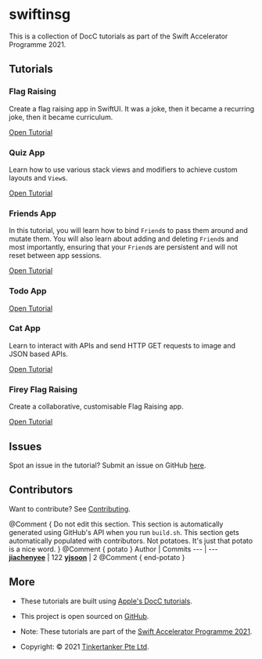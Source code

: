 # swiftinsg
This is a collection of DocC tutorials as part of the Swift Accelerator Programme 2021.

## Tutorials
### Flag Raising

Create a flag raising app in SwiftUI. It was a joke, then it became a recurring joke, then it became curriculum.

[Open Tutorial](../../tutorials/flag-raising)

### Quiz App
Learn how to use various stack views and modifiers to achieve custom layouts and `View`s.

[Open Tutorial](../../tutorials/quiz-app)


### Friends App
In this tutorial, you will learn how to bind `Friend`s to pass them around and mutate them. You will also learn about adding and deleting `Friend`s and most importantly, ensuring that your `Friend`s are persistent and will not reset between app sessions.

[Open Tutorial](../../tutorials/friends)

### Todo App
[Open Tutorial](../../tutorials/todo)

### Cat App
Learn to interact with APIs and send HTTP GET requests to image and JSON based APIs.

[Open Tutorial](../../tutorials/cat-app)

### Firey Flag Raising
Create a collaborative, customisable Flag Raising app.

[Open Tutorial](../../tutorials/firey-flag-raising)

## Issues
Spot an issue in the tutorial? Submit an issue on GitHub [here](https://github.com/swiftinsg/Swift-Tutorials/issues/).

## Contributors
Want to contribute? See [Contributing](contributing).

@Comment { 
    Do not edit this section.
    This section is automatically generated using GitHub's API when you run `build.sh`. 
    This section gets automatically populated with contributors. Not potatoes. It's just that potato is a nice word. 
}
@Comment {
    potato
}
Author | Commits
--- | ---
**[jiachenyee](https://github.com/jiachenyee)** | 122
**[yjsoon](https://github.com/yjsoon)** | 2
@Comment {
    end-potato
}

## More
- These tutorials are built using [Apple's DocC tutorials](https://developer.apple.com/documentation/docc/tutorial-syntax).
- This project is open sourced on [GitHub](https://github.com/tinkercademy/Swift-Tutorials).

- Note: These tutorials are part of the [Swift Accelerator Programme 2021](https://swiftinsg.org).
- Copyright: © 2021 [Tinkertanker Pte Ltd](https://tinkertanker.com).

